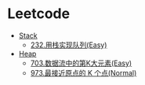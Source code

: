# Leetcode

* [Stack]()
    * [232.用栈实现队列(Easy)](content/stack/232_MyQueue.md)
* [Heap]()
    * [703.数据流中的第K大元素(Easy)](content/heap/703_KthLargest.md)
    * [973.最接近原点的 K 个点(Normal)](content/heap/973_kClosest.md)